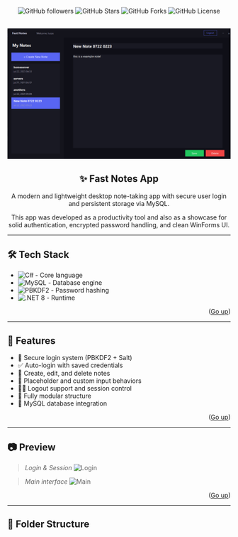 <a name="readme-top"></a>

<div align="center">

![GitHub followers](https://img.shields.io/github/followers/TheDevLucas?style=for-the-badge)
![GitHub Stars](https://img.shields.io/github/stars/TheDevLucas/fast-notes-app?style=for-the-badge)
![GitHub Forks](https://img.shields.io/github/forks/TheDevLucas/fast-notes-app?style=for-the-badge)
![GitHub License](https://img.shields.io/github/license/TheDevLucas/fast-notes-app?style=for-the-badge)

<br>

<img src="https://raw.githubusercontent.com/thedevlucas/fast_notes_app/refs/heads/master/image.png" alt="Fast Notes Preview" width="800"/>

## ✨ Fast Notes App
A modern and lightweight desktop note-taking app with secure user login and persistent storage via MySQL.

This app was developed as a productivity tool and also as a showcase for solid authentication, encrypted password handling, and clean WinForms UI.

</div>

---

## 🛠️ Tech Stack

- ![C#](https://img.shields.io/badge/C%23-512BD4?style=for-the-badge&logo=csharp&logoColor=white) - Core language
- ![MySQL](https://img.shields.io/badge/MySQL-4479A1?style=for-the-badge&logo=mysql&logoColor=white) - Database engine
- ![PBKDF2](https://img.shields.io/badge/PBKDF2-Secure%20Hashing-1abc9c?style=for-the-badge) - Password hashing
- ![.NET 8](https://img.shields.io/badge/.NET-8.0-blueviolet?style=for-the-badge&logo=dotnet&logoColor=white) - Runtime

<p align="right">(<a href="#readme-top">Go up</a>)</p>

---

## 🚀 Features

- 🔐 Secure login system (PBKDF2 + Salt)
- ✅ Auto-login with saved credentials
- 📝 Create, edit, and delete notes
- 🧠 Placeholder and custom input behaviors
- 👨‍💼 Logout support and session control
- 🧩 Fully modular structure
- 💾 MySQL database integration

<p align="right">(<a href="#readme-top">Go up</a>)</p>

---

## 📷 Preview

> _Login & Session_
![Login](https://github.com/TheDevLucas/fast-notes-app/blob/main/screenshots/login.png?raw=true)

> _Main interface_
![Main](https://github.com/TheDevLucas/fast-notes-app/blob/main/screenshots/notes.png?raw=true)

<p align="right">(<a href="#readme-top">Go up</a>)</p>

---

## 📁 Folder Structure


